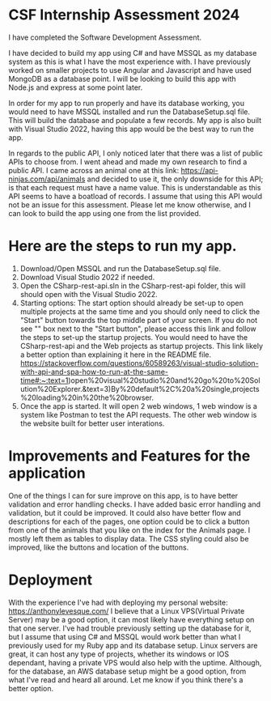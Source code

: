 # CSF Internship Assessment 2024

I have completed the Software Development Assessment.

I have decided to build my app using C# and have MSSQL as my database system as this is what I have the most experience with. I have previously worked on smaller projects to use Angular and Javascript and have used MongoDB as a database point. I will be looking to build this app with Node.js and express at some point later.

In order for my app to run properly and have its database working, you would need to have MSSQL installed and run the DatabaseSetup.sql file. This will build the database and populate a few records.
My app is also built with Visual Studio 2022, having this app would be the best way to run the app.

In regards to the public API, I only noticed later that there was a list of public APIs to choose from. I went ahead and made my own research to find a public API. I came across an animal one at this link: https://api-ninjas.com/api/animals and decided to use it, the only downside for this API; is that each request must have a name value. This is understandable as this API seems to have a boatload of records. I assume that using this API would not be an issue for this assessment. Please let me know otherwise, and I can look to build the app using one from the list provided.

# Here are the steps to run my app.
1. Download/Open MSSQL and run the DatabaseSetup.sql file.
2. Download Visual Studio 2022 if needed.
3. Open the CSharp-rest-api.sln in the CSharp-rest-api folder, this will should open with the Visual Studio 2022.
4. Starting options: The start option should already be set-up to open multiple projects at the same time and you should only need to click the "Start" button towards the top middle part of your screen. If you do not see "<Multiple Startup Projects>" box next to the "Start button", please access this link and follow the steps to set-up the startup projects. You would need to have the CSharp-rest-api and the Web projects as startup projects. This link likely a better option than explaining it here in the README file. https://stackoverflow.com/questions/60589263/visual-studio-solution-with-api-and-spa-how-to-run-at-the-same-time#:~:text=1)open%20visual%20studio%20and%20go%20to%20Solution%20Explorer.&text=3)By%20default%2C%20a%20single,projects%20loading%20in%20the%20browser.
5. Once the app is started. It will open 2 web windows, 1 web window is a system like Postman to test the API requests. The other web window is the website built for better user interations.

# Improvements and Features for the application
One of the things I can for sure improve on this app, is to have better validation and error handling checks. I have added basic error handling and validation, but it could be improved.
It could also have better flow and descriptions for each of the pages, one option could be to click a button from one of the animals that you like on the index for the Animals page. I mostly left them as tables to display data. The CSS styling could also be improved, like the buttons and location of the buttons.

# Deployment
With the experience I've had with deploying my personal website: https://anthonylevesque.com/ I believe that a Linux VPS(Virtual Private Server) may be a good option, it can most likely have everything setup on that one server. I've had trouble previously setting up the database for it, but I assume that using C# and MSSQL would work better than what I previously used for my Ruby app and its database setup. Linux servers are great, it can host any type of projects, whether its windows or IOS dependant, having a private VPS would also help with the uptime. Although, for the database, an AWS database setup might be a good option, from what I've read and heard all around. Let me know if you think there's a better option.
